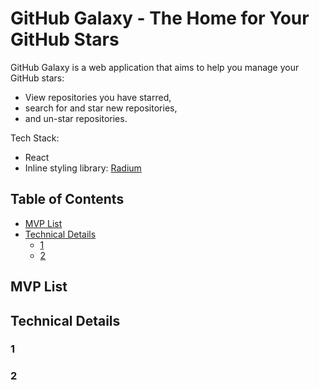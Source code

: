 # GitHub Galaxy - The Home for Your GitHub Stars

GitHub Galaxy is a web application that aims to help you manage your GitHub stars: 
* View repositories you have starred, 
* search for and star new repositories, 
* and un-star repositories.

Tech Stack:
* React
* Inline styling library: [Radium](https://formidable.com/open-source/radium/)

## Table of Contents
- [MVP List](#mvp-list)
- [Technical Details](#technical-details)
  - [1](#1)
  - [2](#2)

## MVP List

## Technical Details
### 1
### 2